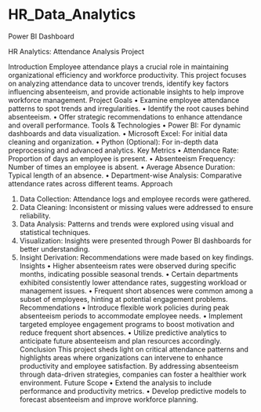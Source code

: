 # HR_Data_Analytics
Power BI Dashboard

HR Analytics: Attendance Analysis Project

Introduction
Employee attendance plays a crucial role in maintaining organizational efficiency and workforce productivity. This project focuses on analyzing attendance data to uncover trends, identify key factors influencing absenteeism, and provide actionable insights to help improve workforce management.
Project Goals
•	Examine employee attendance patterns to spot trends and irregularities.
•	Identify the root causes behind absenteeism.
•	Offer strategic recommendations to enhance attendance and overall performance.
Tools & Technologies
•	Power BI: For dynamic dashboards and data visualization.
•	Microsoft Excel: For initial data cleaning and organization.
•	Python (Optional): For in-depth data preprocessing and advanced analytics.
Key Metrics
•	Attendance Rate: Proportion of days an employee is present.
•	Absenteeism Frequency: Number of times an employee is absent.
•	Average Absence Duration: Typical length of an absence.
•	Department-wise Analysis: Comparative attendance rates across different teams.
Approach
1.	Data Collection: Attendance logs and employee records were gathered.
2.	Data Cleaning: Inconsistent or missing values were addressed to ensure reliability.
3.	Data Analysis: Patterns and trends were explored using visual and statistical techniques.
4.	Visualization: Insights were presented through Power BI dashboards for better understanding.
5.	Insight Derivation: Recommendations were made based on key findings.
Insights
•	Higher absenteeism rates were observed during specific months, indicating possible seasonal trends.
•	Certain departments exhibited consistently lower attendance rates, suggesting workload or management issues.
•	Frequent short absences were common among a subset of employees, hinting at potential engagement problems.
Recommendations
•	Introduce flexible work policies during peak absenteeism periods to accommodate employee needs.
•	Implement targeted employee engagement programs to boost motivation and reduce frequent short absences.
•	Utilize predictive analytics to anticipate future absenteeism and plan resources accordingly.
Conclusion
This project sheds light on critical attendance patterns and highlights areas where organizations can intervene to enhance productivity and employee satisfaction. By addressing absenteeism through data-driven strategies, companies can foster a healthier work environment.
Future Scope
•	Extend the analysis to include performance and productivity metrics.
•	Develop predictive models to forecast absenteeism and improve workforce planning.


